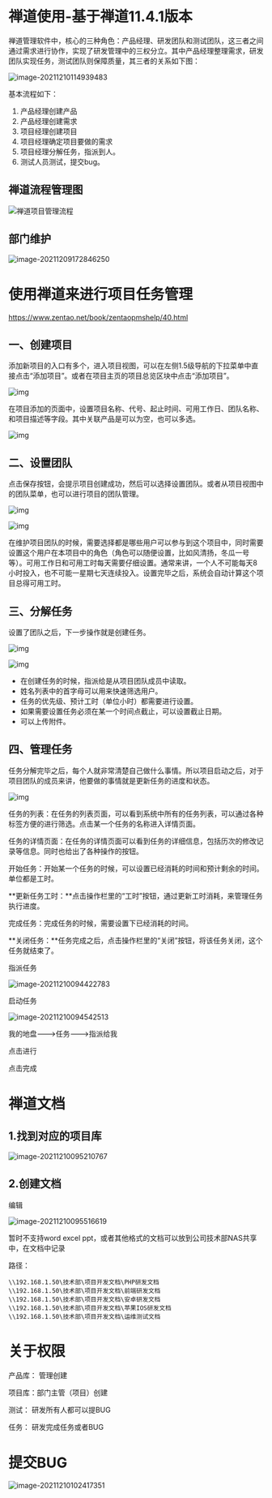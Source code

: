 # 禅道使用-基于禅道11.4.1版本

禅道管理软件中，核心的三种角色：产品经理、研发团队和测试团队，这三者之间通过需求进行协作，实现了研发管理中的三权分立。其中产品经理整理需求，研发团队实现任务，测试团队则保障质量，其三者的关系如下图： 

![image-20211210114939483](https://imgoss.xgss.net/picgo/image-20211210114939483.png?aliyun)

基本流程如下：
1. 产品经理创建产品
2. 产品经理创建需求
3. 项目经理创建项目
4. 项目经理确定项目要做的需求
5. 项目经理分解任务，指派到人。
6. 测试人员测试，提交bug。

## 禅道流程管理图

![禅道项目管理流程](https://imgoss.xgss.net/picgo/禅道项目管理流程.jpg?aliyun)

## 部门维护

![image-20211209172846250](https://imgoss.xgss.net/picgo/image-20211209172846250.png?aliyun)



# 使用禅道来进行项目任务管理

https://www.zentao.net/book/zentaopmshelp/40.html

## 一、创建项目

添加新项目的入口有多个，进入项目视图，可以在左侧1.5级导航的下拉菜单中直接点击“添加项目”。或者在项目主页的项目总览区块中点击“添加项目”。

![img](https://imgoss.xgss.net/picgo/f_5dcb62342b9aefb45ea09c125099863d.png?aliyun)



在项目添加的页面中，设置项目名称、代号、起止时间、可用工作日、团队名称、和项目描述等字段。其中关联产品是可以为空，也可以多选。

![img](https://imgoss.xgss.net/picgo/f_645f42ed73dc6d194b3dfaf8ff5781b5.png?aliyun)

####  

## 二、设置团队

点击保存按钮，会提示项目创建成功，然后可以选择设置团队。或者从项目视图中的团队菜单，也可以进行项目的团队管理。

![img](https://imgoss.xgss.net/picgo/f_ab958848628049e73cb7a741256f9b49.png?aliyun)

![img](https://imgoss.xgss.net/picgo/f_04f8b9d8e4447d6d96f8a5c6fc9ce9e6.png?aliyun)



在维护项目团队的时候，需要选择都是哪些用户可以参与到这个项目中，同时需要设置这个用户在本项目中的角色（角色可以随便设置，比如风清扬，冬瓜一号等）。可用工作日和可用工时每天需要仔细设置。通常来讲，一个人不可能每天8小时投入，也不可能一星期七天连续投入。设置完毕之后，系统会自动计算这个项目总得可用工时。



## 三、分解任务

设置了团队之后，下一步操作就是创建任务。

![img](https://imgoss.xgss.net/picgo/f_1d0a0e4fabe018fd25607f46a189a0d3.png?aliyun)



![img](https://imgoss.xgss.net/picgo/f_256e95b00797c387103b2bd00b6a0aa3.png?aliyun)

- 在创建任务的时候，指派给是从项目团队成员中读取。
- 姓名列表中的首字母可以用来快速筛选用户。
- 任务的优先级、预计工时（单位小时）都需要进行设置。
- 如果需要设置任务必须在某一个时间点截止，可以设置截止日期。
- 可以上传附件。



## 四、管理任务

任务分解完毕之后，每个人就非常清楚自己做什么事情。所以项目启动之后，对于项目团队的成员来讲，他要做的事情就是更新任务的进度和状态。

![img](https://imgoss.xgss.net/picgo/f_016c64a0e4f2d03e0a01e443ebd9c6e5.png?aliyun)



任务的列表：在任务的列表页面，可以看到系统中所有的任务列表，可以通过各种标签方便的进行筛选。点击某一个任务的名称进入详情页面。

任务的详情页面：在任务的详情页面可以看到任务的详细信息，包括历次的修改记录等信息。同时也给出了各种操作的按钮。

开始任务：开始某一个任务的时候，可以设置已经消耗的时间和预计剩余的时间。单位都是工时。

**更新任务工时：**点击操作栏里的“工时”按钮，通过更新工时消耗，来管理任务执行进度。

完成任务：完成任务的时候，需要设置下已经消耗的时间。

**关闭任务：**任务完成之后，点击操作栏里的“关闭”按钮，将该任务关闭，这个任务就结束了。





指派任务

![image-20211210094422783](https://imgoss.xgss.net/picgo/image-20211210094422783.png?aliyun)

启动任务

![image-20211210094542513](https://imgoss.xgss.net/picgo/image-20211210094542513.png?aliyun)



我的地盘--->任务--->指派给我

点击进行

点击完成



# 禅道文档

## 1.找到对应的项目库

![image-20211210095210767](https://imgoss.xgss.net/picgo/image-20211210095210767.png?aliyun)

## 2.创建文档

编辑

![image-20211210095516619](https://imgoss.xgss.net/picgo/image-20211210095516619.png?aliyun)



暂时不支持word excel ppt，或者其他格式的文档可以放到公司技术部NAS共享中，在文档中记录

路径：

```
\\192.168.1.50\技术部\项目开发文档\PHP研发文档
\\192.168.1.50\技术部\项目开发文档\前端研发文档
\\192.168.1.50\技术部\项目开发文档\安卓研发文档
\\192.168.1.50\技术部\项目开发文档\苹果IOS研发文档
\\192.168.1.50\技术部\项目开发文档\运维测试文档
```

# 关于权限

产品库： 管理创建

项目库：部门主管（项目）创建

测试： 研发所有人都可以提BUG

任务： 研发完成任务或者BUG



# 提交BUG

![image-20211210102417351](https://imgoss.xgss.net/picgo/image-20211210102417351.png?aliyun)











